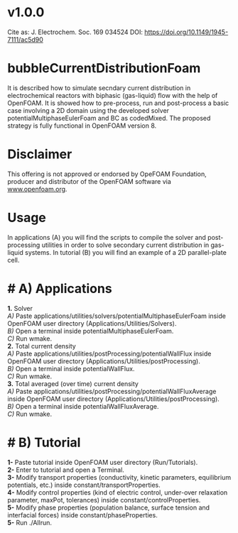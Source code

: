 # v1.0.0

Cite as: J. Electrochem. Soc. 169 034524
DOI: https://doi.org/10.1149/1945-7111/ac5d90

# bubbleCurrentDistributionFoam
It is described how to simulate secndary current distribution in electrochemical reactors with biphasic (gas-liquid) flow with the help of OpenFOAM. It is showed how to pre-process, run and post-process a basic case involving a 2D domain using the developed solver potentialMultiphaseEulerFoam and BC as codedMixed.
The proposed strategy is fully functional in OpenFOAM version 8.

# Disclaimer
This offering is not approved or endorsed by OpeFOAM Foundation, producer and distributor of the OpenFOAM software via www.openfoam.org.

# Usage
In applications (A) you will find the scripts to compile the solver and post-processing utilities in order to solve secondary current distribution in gas-liquid systems.
In tutorial (B) you will find an example of a 2D parallel-plate cell. 

# #  A) Applications
**1.**  Solver  
_A)_ Paste applications/utilities/solvers/potentialMultiphaseEulerFoam inside OpenFOAM user directory (Applications/Utilities/Solvers).  
_B)_ Open a terminal inside potentialMultiphaseEulerFoam.  
_C)_ Run wmake.  
**2.**  Total current density  
_A)_ Paste applications/utilities/postProcessing/potentialWallFlux inside OpenFOAM user directory (Applications/Utilities/postProcessing).  
_B)_ Open a terminal inside potentialWallFlux.  
_C)_ Run wmake.  
**3.**  Total averaged (over time) current density  
_A)_ Paste applications/utilities/postProcessing/potentialWallFluxAverage inside OpenFOAM user directory (Applications/Utilities/postProcessing).  
_B)_ Open a terminal inside potentialWallFluxAverage.  
_C)_ Run wmake.  


# #  B) Tutorial
**1-** Paste tutorial inside OpenFOAM user directory (Run/Tutorials).  
**2-** Enter to tutorial and open a Terminal.  
**3-** Modify transport properties (conductivity, kinetic parameters, equilibrium potentials, etc.) inside constant/transportProperties.  
**4-** Modify control properties (kind of electric control, under-over relaxation parameter, maxPot, tolerances) inside constant/controlProperties.   
**5-** Modify phase properties (population balance, surface tension and interfacial forces) inside constant/phaseProperties.   
**5-** Run ./Allrun.    

